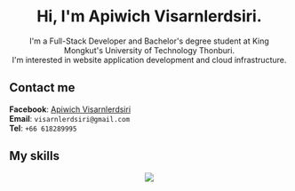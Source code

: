 <h1 align="center">Hi, I'm Apiwich Visarnlerdsiri.</h1>
<p align="center">I'm a Full-Stack Developer and Bachelor's degree student at King Mongkut's University of Technology Thonburi.<br> I'm interested in website application development and cloud infrastructure.</p>

<h2>Contact me</h2>

<span>**Facebook**: [Apiwich Visarnlerdsiri](https://www.facebook.com/apiwich.visarnlerdsiri.5)</span><br>
<span>**Email**: `visarnlerdsiri@gmail.com`</span><br>
<span>**Tel**: `+66 618289995`</span><be>

<h2>My skills</h2>

<p align="center">
  <a href="https://skillicons.dev">
    <img src="https://skillicons.dev/icons?i=html,css,js,nodejs,php,git,gitlab,jquery,express,nuxt,next,nest,vue,react,swift,bootstrap,tailwind,mysql,mongodb,bun,fastapi,postman,nginx,cloudflare,kubernetes,docker&perline=10" />
  </a>
</p>
